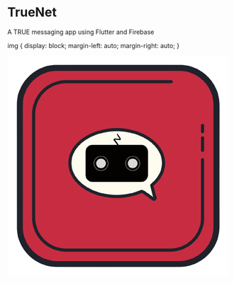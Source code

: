 # TrueNet

A TRUE messaging app using Flutter and Firebase 

img {
  display: block;
  margin-left: auto;
  margin-right: auto;
}

<img src="https://github.com/rokkam7784/true_net/blob/main/images/TrueNet-noBg.png" alt="TrueNet Logo" />
